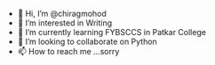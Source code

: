 - 👋 Hi, I’m @chiragmohod
- 👀 I’m interested in Writing
- 🌱 I’m currently learning FYBSCCS in Patkar College
- 💞️ I’m looking to collaborate on Python
- 📫 How to reach me ...sorry

<!---
chiragmohod/chiragmohod is a ✨ special ✨ repository because its `README.md` (this file) appears on your GitHub profile.
You can click the Preview link to take a look at your changes.
--->
